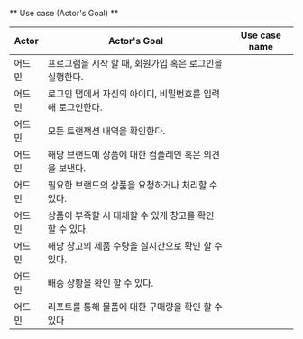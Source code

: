 ** Use case (Actor's Goal) **

| Actor | Actor's Goal                                                          |  Use case name |
| ------------| ----------------------------------------------------------------- | ----------  |
| 어드민 | 프로그램을 시작 할 때, 회원가입 혹은 로그인을 실행한다.       |               |
| 어드민 | 로그인 탭에서 자신의 아이디, 비밀번호를 입력해 로그인한다.      |               |
| 어드민 | 모든 트랜잭션 내역을 확인한다.             |                 |
| 어드민 | 해당 브랜드에 상품에 대한 컴플레인 혹은 의견을 보낸다.     |                 |
| 어드민 | 필요한 브랜드의 상품을 요청하거나 처리할 수 있다.   |                 |
| 어드민 | 상품이 부족할 시 대체할 수 있게 창고를 확인 할 수 있다.     |                 |
| 어드민 | 해당 창고의 제품 수량을 실시간으로 확인 할 수 있다.       |                 |
| 어드민 | 배송 상황을 확인 할 수 있다.     |                 |
| 어드민 | 리포트를 통해 물품에 대한 구매량을 확인 할 수 있다        |                 |
